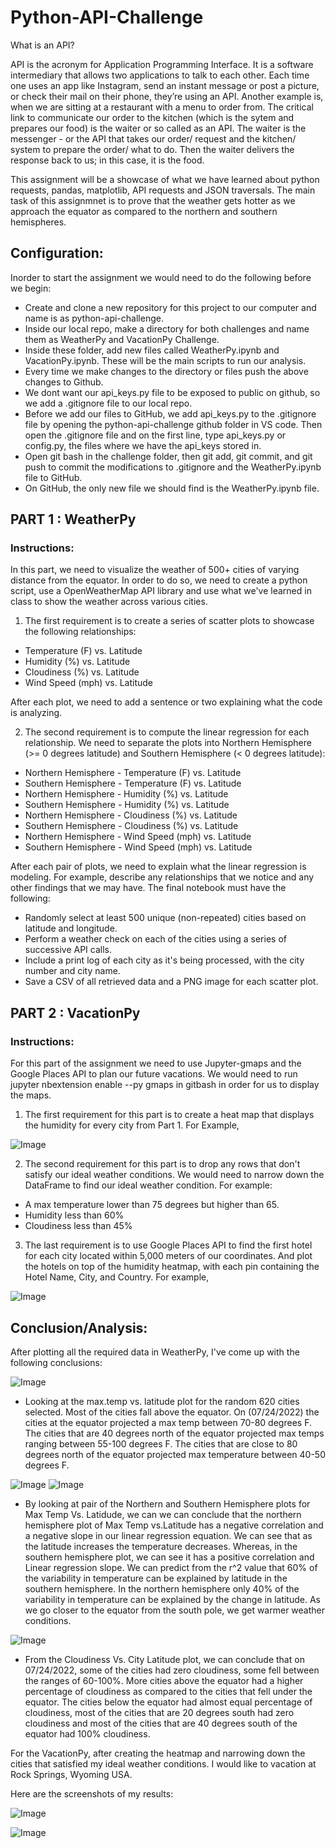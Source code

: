 # Python-API-Challenge

What is an API?

API is the acronym for Application Programming Interface. It is a software intermediary that allows two applications to talk to each other. Each time one uses an app like Instagram, send an instant message or post a picture, or check their mail on their phone, they’re using an API. Another example is, when we are sitting at a restaurant with a menu to order from. The critical link to communicate our order to the kitchen (which is the sytem and prepares our food) is the waiter or so called as an API. The waiter is the messenger - or the API that takes our order/ request and the kitchen/ system to prepare the order/ what to do. Then the waiter delivers the response back to us; in this case, it is the food.  


This assignment will be a showcase of what we have learned about python requests, pandas, matplotlib, API requests and JSON traversals. The main task of this assignmnet is to prove that the weather gets hotter as we approach the equator as compared to the northern and southern hemispheres. 

## Configuration: 

Inorder to start the assignment we would need to do the following before we begin:  

* Create and clone a new repository for this project to our computer and name is as python-api-challenge. 
* Inside our local repo, make a directory for both challenges and name them as WeatherPy and VacationPy Challenge. 
* Inside these folder, add new files called WeatherPy.ipynb and VacationPy.ipynb. These will be the main scripts to run our analysis.
* Every time we make changes to the directory or files push the above changes to Github.
* We dont want our api_keys.py file to be exposed to public on github, so we add a .gitignore file to our local repo.
* Before we add our files to GitHub, we add api_keys.py to the .gitignore file by opening the python-api-challenge github folder in 
  VS code. Then open the .gitignore file and on the first line, type api_keys.py or config.py, the files where we have the api_keys stored in. 
* Open git bash in the challenge folder, then git add, git commit, and git push to commit the modifications to .gitignore and the WeatherPy.ipynb file to GitHub.
* On GitHub, the only new file we should find is the WeatherPy.ipynb file.



## PART 1 : WeatherPy

### Instructions:

In this part, we need to visualize the weather of 500+ cities of varying distance from the equator. In order to do so, we need to create a python script, use a OpenWeatherMap API library and use what we've learned in class to show the weather across various cities. 


 1) The first requirement is to create a series of scatter plots to showcase the following relationships:

* Temperature (F) vs. Latitude
* Humidity (%) vs. Latitude
* Cloudiness (%) vs. Latitude
* Wind Speed (mph) vs. Latitude

After each plot, we need to add a sentence or two explaining what the code is analyzing.


 2) The second requirement is to compute the linear regression for each relationship. We need to separate the plots into Northern 
    Hemisphere (>= 0 degrees latitude) and Southern Hemisphere (< 0 degrees latitude):   

* Northern Hemisphere - Temperature (F) vs. Latitude
* Southern Hemisphere - Temperature (F) vs. Latitude
* Northern Hemisphere - Humidity (%) vs. Latitude
* Southern Hemisphere - Humidity (%) vs. Latitude
* Northern Hemisphere - Cloudiness (%) vs. Latitude
* Southern Hemisphere - Cloudiness (%) vs. Latitude
* Northern Hemisphere - Wind Speed (mph) vs. Latitude
* Southern Hemisphere - Wind Speed (mph) vs. Latitude

After each pair of plots, we need to explain what the linear regression is modeling. For example, describe any relationships that we notice and any other findings that we  may have.
The final notebook must have the following:  

* Randomly select at least 500 unique (non-repeated) cities based on latitude and longitude.
* Perform a weather check on each of the cities using a series of successive API calls.
* Include a print log of each city as it's being processed, with the city number and city name.
* Save a CSV of all retrieved data and a PNG image for each scatter plot.

## PART 2 : VacationPy

### Instructions:  

For this part of the assignment we need to use Jupyter-gmaps and the Google Places API to plan our future vacations. We would need to run jupyter nbextension enable --py gmaps in gitbash in order for us to display the maps.  

1) The first requirement for this part is to create a heat map that displays the humidity for every city from Part 1. For Example,    

![Image](Images/heatmap.png)



2) The second requirement for this part is to drop any rows that don't satisfy our ideal weather conditions. We would need to narrow down the DataFrame to find our ideal weather condition.  For example:   

* A max temperature lower than 75 degrees but higher than 65.
* Humidity less than 60%
* Cloudiness less than 45%  

3) The last requirement is to use Google Places API to find the first hotel for each city located within 5,000 meters of our coordinates. And plot the hotels on top of the humidity heatmap, with each pin containing the Hotel Name, City, and Country. For example,    

![Image](Images/hotel_map.png)


## Conclusion/Analysis:

After plotting all the required data in WeatherPy, I've come up with the following conclusions:

![Image](Images/Temp-vs-lat.png)

* Looking at the max.temp vs. latitude plot for the random 620 cities selected. Most of the cities fall above the equator. On (07/24/2022) the cities at the equator projected a max temp between 70-80 degrees F. The cities that are 40 degrees north of the equator projected max temps ranging between 55-100 degrees F. The cities that are close to 80 degrees north of the equator projected max temperature between 40-50 degrees F. 

![Image](Images/linear_regression_north.png) ![Image](Images/Linear_regression_south.png)  

* By looking at pair of the Northern and Southern Hemisphere plots for Max Temp Vs. Latidude, we can we can conclude that the northern hemisphere plot of Max Temp vs.Latitude has a negative correlation and a negative slope in our linear regression equation. We can see that as the latitude increases the temperature decreases. Whereas, in the southern hemisphere plot, we can see it has a positive correlation and Linear regression slope. We can predict from the r^2 value that 60% of the variability in temperature can be explained by latitude in the southern hemisphere. In the northern hemisphere only 40% of the variability in temperature can be explained by the change in latitude. As we go closer to the equator from the south pole, we get warmer weather conditions.

![Image](Images/Cloudiness-vs-lat.png)  

* From the Cloudiness Vs. City Latitude plot, we can conclude that on 07/24/2022, some of the cities had zero cloudiness, some fell between the ranges of 60-100%. More cities above the equator had a higher percentage of cloudiness as compared to the cities that fell under the equator. The cities below the equator had almost equal percentage of cloudiness, most of the cities that are 20 degrees south had zero cloudiness and most of the cities that are 40 degrees south of the equator had 100% cloudiness.


For the VacationPy, after creating the heatmap and narrowing down the cities that satisfied my ideal weather conditions. 
I would like to vacation at Rock Springs, Wyoming USA. 

Here are the screenshots of my results:

![Image](Images/heat_map_2022.png)   

![Image](Images/hotel_map_2022.png)




